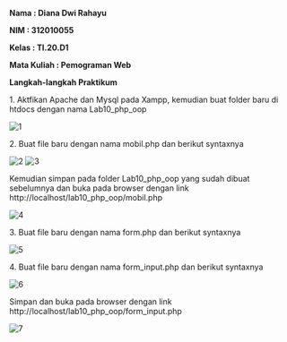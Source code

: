 <b> Nama : Diana Dwi Rahayu
<p> NIM : 312010055
<p> Kelas : TI.20.D1
<p> Mata Kuliah : Pemograman Web
<p> Langkah-langkah Praktikum </b>
<p> 1. Aktfikan Apache dan Mysql pada Xampp, kemudian buat folder baru di htdocs dengan nama Lab10_php_oop

![1](https://user-images.githubusercontent.com/101866805/171550594-b33524b9-3b0e-4c39-9c70-82a34ae16087.png)
<p> 2. Buat file baru dengan nama mobil.php dan berikut syntaxnya

![2](https://user-images.githubusercontent.com/101866805/171550666-b7f99b01-3eaf-44c7-8740-aa9a40957c90.png)
![3](https://user-images.githubusercontent.com/101866805/171550702-903a63c4-6e68-4cd4-8c81-d5c8b6d4d358.png)
<p> Kemudian simpan pada folder Lab10_php_oop yang sudah dibuat sebelumnya dan buka pada browser dengan link http://localhost/lab10_php_oop/mobil.php

![4](https://user-images.githubusercontent.com/101866805/171550899-3daa7d9a-817c-4f44-9bd0-87ace10867ab.png)
<p> 3. Buat file baru dengan nama form.php dan berikut syntaxnya

![5](https://user-images.githubusercontent.com/101866805/171550960-031fef62-b66c-4754-9e23-a8b59d2a6a05.png)
<p> 4. Buat file baru dengan nama form_input.php dan berikut syntaxnya

![6](https://user-images.githubusercontent.com/101866805/171550995-5e736c17-de4a-4320-9fca-0de3ee7d9fe6.png)
<p> Simpan dan buka pada browser dengan link http://localhost/lab10_php_oop/form_input.php

![7](https://user-images.githubusercontent.com/101866805/171551101-b10e4653-6134-49a5-a1de-e78446f2c65a.png)
